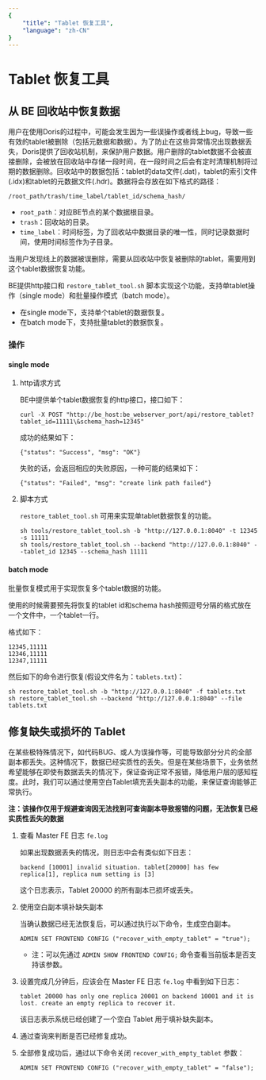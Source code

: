 ```yaml
---
{
    "title": "Tablet 恢复工具",
    "language": "zh-CN"
}
---
```


# Tablet 恢复工具

## 从 BE 回收站中恢复数据

用户在使用Doris的过程中，可能会发生因为一些误操作或者线上bug，导致一些有效的tablet被删除（包括元数据和数据）。为了防止在这些异常情况出现数据丢失，Doris提供了回收站机制，来保护用户数据。用户删除的tablet数据不会被直接删除，会被放在回收站中存储一段时间，在一段时间之后会有定时清理机制将过期的数据删除。回收站中的数据包括：tablet的data文件(.dat)，tablet的索引文件(.idx)和tablet的元数据文件(.hdr)。数据将会存放在如下格式的路径：

```
/root_path/trash/time_label/tablet_id/schema_hash/
```

* `root_path`：对应BE节点的某个数据根目录。
* `trash`：回收站的目录。
* `time_label`：时间标签，为了回收站中数据目录的唯一性，同时记录数据时间，使用时间标签作为子目录。

当用户发现线上的数据被误删除，需要从回收站中恢复被删除的tablet，需要用到这个tablet数据恢复功能。

BE提供http接口和 `restore_tablet_tool.sh` 脚本实现这个功能，支持单tablet操作（single mode）和批量操作模式（batch mode）。

* 在single mode下，支持单个tablet的数据恢复。
* 在batch mode下，支持批量tablet的数据恢复。

### 操作

#### single mode

1. http请求方式

    BE中提供单个tablet数据恢复的http接口，接口如下：
    
    ```
    curl -X POST "http://be_host:be_webserver_port/api/restore_tablet?tablet_id=11111\&schema_hash=12345"
    ```
    
    成功的结果如下：
    
    ```
    {"status": "Success", "msg": "OK"}
    ```
    
    失败的话，会返回相应的失败原因，一种可能的结果如下：
    
    ```
    {"status": "Failed", "msg": "create link path failed"}
    ```

2. 脚本方式

    `restore_tablet_tool.sh` 可用来实现单tablet数据恢复的功能。
    
    ```
    sh tools/restore_tablet_tool.sh -b "http://127.0.0.1:8040" -t 12345 -s 11111
    sh tools/restore_tablet_tool.sh --backend "http://127.0.0.1:8040" --tablet_id 12345 --schema_hash 11111
    ```

#### batch mode

批量恢复模式用于实现恢复多个tablet数据的功能。

使用的时候需要预先将恢复的tablet id和schema hash按照逗号分隔的格式放在一个文件中，一个tablet一行。

格式如下：

```
12345,11111
12346,11111
12347,11111
```

然后如下的命令进行恢复(假设文件名为：`tablets.txt`)：

```
sh restore_tablet_tool.sh -b "http://127.0.0.1:8040" -f tablets.txt
sh restore_tablet_tool.sh --backend "http://127.0.0.1:8040" --file tablets.txt
```

## 修复缺失或损坏的 Tablet

在某些极特殊情况下，如代码BUG、或人为误操作等，可能导致部分分片的全部副本都丢失。这种情况下，数据已经实质性的丢失。但是在某些场景下，业务依然希望能够在即使有数据丢失的情况下，保证查询正常不报错，降低用户层的感知程度。此时，我们可以通过使用空白Tablet填充丢失副本的功能，来保证查询能够正常执行。

**注：该操作仅用于规避查询因无法找到可查询副本导致报错的问题，无法恢复已经实质性丢失的数据**

1. 查看 Master FE 日志 `fe.log`

    如果出现数据丢失的情况，则日志中会有类似如下日志：
    
    ```
    backend [10001] invalid situation. tablet[20000] has few replica[1], replica num setting is [3]
    ```

    这个日志表示，Tablet 20000 的所有副本已损坏或丢失。
    
2. 使用空白副本填补缺失副本

    当确认数据已经无法恢复后，可以通过执行以下命令，生成空白副本。
    
    ```
    ADMIN SET FRONTEND CONFIG ("recover_with_empty_tablet" = "true");
    ```

    * 注：可以先通过 `ADMIN SHOW FRONTEND CONFIG;` 命令查看当前版本是否支持该参数。

3. 设置完成几分钟后，应该会在 Master FE 日志 `fe.log` 中看到如下日志：

    ```
    tablet 20000 has only one replica 20001 on backend 10001 and it is lost. create an empty replica to recover it.
    ```

    该日志表示系统已经创建了一个空白 Tablet 用于填补缺失副本。
    
4. 通过查询来判断是否已经修复成功。

5. 全部修复成功后，通过以下命令关闭 `recover_with_empty_tablet` 参数：

    ```
    ADMIN SET FRONTEND CONFIG ("recover_with_empty_tablet" = "false");
    ```
